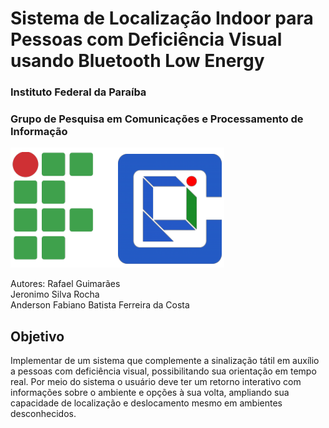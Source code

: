 # Sistema de Localização Indoor para Pessoas com Deficiência Visual usando Bluetooth Low Energy

### Instituto Federal da Paraíba
### Grupo de Pesquisa em Comunicações e Processamento de Informação

<img src="https://github.com/rafaelfigueredog/IndorLocationSystem/blob/master/logos.png" alt="IFPB, GcomPI" />

Autores: 
Rafael Guimarães \
Jeronimo Silva Rocha \
Anderson Fabiano Batista Ferreira da Costa 

## Objetivo 

Implementar de um sistema que complemente a sinalização tátil em auxílio a pessoas com deficiência visual, possibilitando sua orientação em tempo real. Por meio do sistema o usuário deve ter um retorno interativo com informações sobre o ambiente e opções à sua volta, ampliando sua capacidade de localização e deslocamento mesmo em ambientes desconhecidos.
